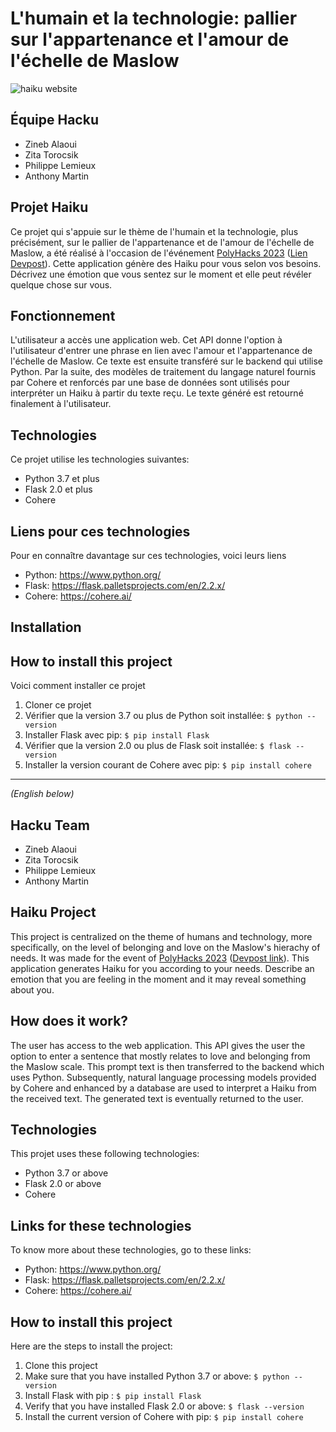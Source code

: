 # L'humain et la technologie: pallier sur l'appartenance et l'amour de l'échelle de Maslow
<img src="static/website-demo.png" alt="haiku website">

## Équipe Hacku
* Zineb Alaoui 
* Zita Torocsik
* Philippe Lemieux
* Anthony Martin


## Projet Haiku
Ce projet qui s'appuie sur le thème de l'humain et la technologie, plus précisément, sur le pallier de l'appartenance et de l'amour de l'échelle de Maslow, a été réalisé à l'occasion de l'événement [PolyHacks 2023](https://polyhacks-2023-17336.devpost.com) ([Lien Devpost](https://devpost.com/software/hacku-uxfznl#updates)). Cette application génère des Haiku pour vous selon vos besoins. Décrivez une émotion que vous sentez sur le moment et elle peut révéler quelque chose sur vous.


## Fonctionnement
L'utilisateur a accès une application web. Cet API donne l'option à l'utilisateur d'entrer une phrase en lien avec l'amour et l'appartenance de l'échelle de Maslow. Ce texte est ensuite transféré sur le backend qui utilise Python. Par la suite, des modèles de traitement du langage naturel fournis par Cohere et renforcés par une base de données sont utilisés pour interpréter un Haiku à partir du texte reçu. Le texte généré est retourné finalement à l'utilisateur. 


## Technologies
Ce projet utilise les technologies suivantes:
* Python 3.7 et plus
* Flask 2.0 et plus
* Cohere

## Liens pour ces technologies
Pour en connaître davantage sur ces technologies, voici leurs liens
* Python: <a href="url">https://www.python.org/</a>
* Flask: <a href="url">https://flask.palletsprojects.com/en/2.2.x/</a>
* Cohere: <a href="url">https://cohere.ai/</a>

## Installation
## How to install this project 
Voici comment installer ce projet
1. Cloner ce projet
2. Vérifier que la version 3.7 ou plus de Python soit installée: `$ python --version`
3. Installer Flask avec pip: `$ pip install Flask`
4. Vérifier que la version 2.0 ou plus de Flask soit installée: `$ flask --version`
5. Installer la version courant de Cohere avec pip: `$ pip install cohere`
<hr>
<i> (English below) </i>

## Hacku Team
* Zineb Alaoui
* Zita Torocsik
* Philippe Lemieux
* Anthony Martin


## Haiku Project
This project is centralized on the theme of humans and technology, more specifically, on the level of belonging and love on the Maslow's hierachy of needs. It was made for the event of [PolyHacks 2023](https://polyhacks-2023-17336.devpost.com) ([Devpost link](https://devpost.com/software/hacku-uxfznl#updates)). This application generates Haiku for you according to your needs. Describe an emotion that you are feeling in the moment and it may reveal something about you.

## How does it work?
The user has access to the web application. This API gives the user the option to enter a sentence that mostly relates to love and belonging from the Maslow scale. This prompt text is then transferred to the backend which uses Python. Subsequently, natural language processing models provided by Cohere and enhanced by a database are used to interpret a Haiku from the received text. The generated text is eventually returned to the user.


## Technologies
This projet uses these following technologies:
* Python 3.7 or above
* Flask 2.0 or above
* Cohere


## Links for these technologies
To know more about these technologies, go to these links:
* Python: <a href="url">https://www.python.org/</a>
* Flask: <a href="url">https://flask.palletsprojects.com/en/2.2.x/</a>
* Cohere: <a href="url">https://cohere.ai/</a>


## How to install this project 
Here are the steps to install the project:
1. Clone this project
2. Make sure that you have installed Python 3.7 or above: `$ python --version`
3. Install Flask with pip : `$ pip install Flask`
4. Verify that you have installed Flask 2.0 or above: `$ flask --version`
5. Install the current version of Cohere with pip: `$ pip install cohere`
